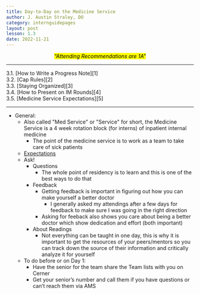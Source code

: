 ```yaml
---
title: Day-to-Day on the Medicine Service
author: J. Austin Straley, DO
category: internguidepages
layout: post
lesson: 1.3
date: 2022-11-21
---
```


<html>
    <meta charset="UTF-8">
    <meta name="viewport" content="width=device-width, initial-scale=1">
    <link href="{{site.baseurl}}/assets/grid/bootstrap-grid.min.css" rel="stylesheet">
    <link href="{{site.baseurl}}/assets/grid/grid.css" rel="stylesheet">
    <link rel="stylesheet" href="{{site.baseurl}}/assets/gitbook/gitbook-plugin-fontsettings/website.css">
    <link rel="stylesheet" href="{{site.baseurl}}/assets/gitbook/gitbook-plugin-search-pro/search.css">
    <link rel="stylesheet" href="{{site.baseurl}}/assets/gitbook/gitbook-plugin-back-to-top-button/plugin.css">
    <link rel="stylesheet" href="{{site.baseurl}}/assets/gitbook/style.css">
    <link rel="stylesheet" href="{{site.baseurl}}/assets/gitbook/custom.css">
    <link rel="stylesheet" href="{{site.baseurl}}/assets/gitbook/rouge/{{ site.syntax_highlighter_style | default: 'colorful' }}.css">
    <meta name="HandheldFriendly" content="true"/>
    <meta name="viewport" content="width=device-width, initial-scale=1, user-scalable=no">
    <meta name="apple-mobile-web-app-capable" content="yes">
    <meta name="apple-mobile-web-app-status-bar-style" content="black">
    <link rel="apple-touch-icon-precomposed" sizes="152x152" href="{{site.baseurl}}/assets/gitbook/images/apple-touch-icon-precomposed-152.png">
    <link rel="shortcut icon" href="{{site.baseurl}}/{{site.favicon_path}}" type="image/x-icon">
</html>

*<center><mark>“Attending Recommendations are 1A”</mark></center>*

<hr>
3.1. [How to Write a Progress Note][1]<br>
3.2. [Cap Rules][2]<br>
3.3. [Staying Organized][3]<br>
3.4. [How to Present on IM Rounds][4]<br>
3.5. [Medicine Service Expectations][5]<br>
<hr>

- General:
	- Also called "Med Service" or "Service" for short, the Medicine Service is a 4 week rotation block (for interns) of inpatient internal medicine
		- The point of the medicine service is to work as a team to take care of sick patients
	- [Expectations][5]
	- Ask! 
		- Questions
			- The whole point of residency is to learn and this is one of the best ways to do that
		- Feedback
			- Getting feedback is important in figuring out how you can make yourself a better doctor
				- I generally asked my attendings after a few days for feedback to make sure I was going in the right direction
			- Asking for feeback also shows you care about being a better doctor which show dedication and effort (both important)
		- About Readings
			- Not everything can be taught in one day, this is why it is important to get the resources of your peers/mentors so you can track down the source of their information and critically analyze it for yourself
	- To do before or on Day 1:
		- Have the senior for the team share the Team lists with you on Cerner
		- Get your senior’s number and call them if you have questions or can’t reach them via AMS

[1]: /feed/internguidepages/1.3.1-how-to-progress-note/
[2]: /feed/internguidepages/1.3.2-caprules/
[3]: /feed/internguidepages/1.3.3-staying-organized/
[4]: /feed/internguidepages/1.3.4-how-to-present/
[5]: /feed/internguidepages/1.3.5-team-expectations/